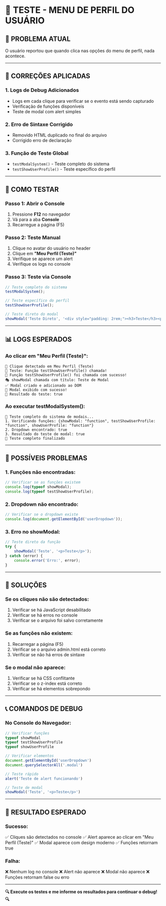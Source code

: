 # 🧪 TESTE - MENU DE PERFIL DO USUÁRIO

## 🚨 **PROBLEMA ATUAL**

O usuário reportou que quando clica nas opções do menu de perfil, nada acontece.

---

## 🔧 **CORREÇÕES APLICADAS**

### 1. **Logs de Debug Adicionados**
- Logs em cada clique para verificar se o evento está sendo capturado
- Verificação de funções disponíveis
- Teste de modal com alert simples

### 2. **Erro de Sintaxe Corrigido**
- Removido HTML duplicado no final do arquivo
- Corrigido erro de declaração

### 3. **Função de Teste Global**
- `testModalSystem()` - Teste completo do sistema
- `testShowUserProfile()` - Teste específico do perfil

---

## 🎯 **COMO TESTAR**

### **Passo 1: Abrir o Console**
1. Pressione **F12** no navegador
2. Vá para a aba **Console**
3. Recarregue a página (F5)

### **Passo 2: Teste Manual**
1. Clique no avatar do usuário no header
2. Clique em **"Meu Perfil (Teste)"**
3. Verifique se aparece um alert
4. Verifique os logs no console

### **Passo 3: Teste via Console**
```javascript
// Teste completo do sistema
testModalSystem();

// Teste específico do perfil
testShowUserProfile();

// Teste direto do modal
showModal('Teste Direto', '<div style="padding: 2rem;"><h3>Teste</h3><p>Modal funcionando!</p></div>');
```

---

## 📊 **LOGS ESPERADOS**

### **Ao clicar em "Meu Perfil (Teste)":**
```
🧪 Clique detectado em Meu Perfil (Teste)
🧪 Teste: Função testShowUserProfile() chamada!
🧪 Função testShowUserProfile() foi chamada com sucesso!
🎭 showModal chamada com título: Teste de Modal
✅ Modal criado e adicionado ao DOM
🎉 Modal exibido com sucesso!
🧪 Resultado do teste: true
```

### **Ao executar testModalSystem():**
```
🧪 Teste completo do sistema de modais...
1. Verificando funções: {showModal: "function", testShowUserProfile: "function", showUserProfile: "function"}
2. Dropdown encontrado: true
3. Resultado do teste de modal: true
🧪 Teste completo finalizado
```

---

## 🚨 **POSSÍVEIS PROBLEMAS**

### **1. Funções não encontradas:**
```javascript
// Verificar se as funções existem
console.log(typeof showModal);
console.log(typeof testShowUserProfile);
```

### **2. Dropdown não encontrado:**
```javascript
// Verificar se o dropdown existe
console.log(document.getElementById('userDropdown'));
```

### **3. Erro no showModal:**
```javascript
// Teste direto da função
try {
    showModal('Teste', '<p>Teste</p>');
} catch (error) {
    console.error('Erro:', error);
}
```

---

## 🔧 **SOLUÇÕES**

### **Se os cliques não são detectados:**
1. Verificar se há JavaScript desabilitado
2. Verificar se há erros no console
3. Verificar se o arquivo foi salvo corretamente

### **Se as funções não existem:**
1. Recarregar a página (F5)
2. Verificar se o arquivo admin.html está correto
3. Verificar se não há erros de sintaxe

### **Se o modal não aparece:**
1. Verificar se há CSS conflitante
2. Verificar se o z-index está correto
3. Verificar se há elementos sobrepondo

---

## 📞 **COMANDOS DE DEBUG**

### **No Console do Navegador:**
```javascript
// Verificar funções
typeof showModal
typeof testShowUserProfile
typeof showUserProfile

// Verificar elementos
document.getElementById('userDropdown')
document.querySelectorAll('.modal')

// Teste rápido
alert('Teste de alert funcionando')

// Teste de modal
showModal('Teste', '<p>Teste</p>')
```

---

## 🎉 **RESULTADO ESPERADO**

### **Sucesso:**
✅ Cliques são detectados no console
✅ Alert aparece ao clicar em "Meu Perfil (Teste)"
✅ Modal aparece com design moderno
✅ Funções retornam true

### **Falha:**
❌ Nenhum log no console
❌ Alert não aparece
❌ Modal não aparece
❌ Funções retornam false ou erro

---

**🔍 Execute os testes e me informe os resultados para continuar o debug! 🔍** 